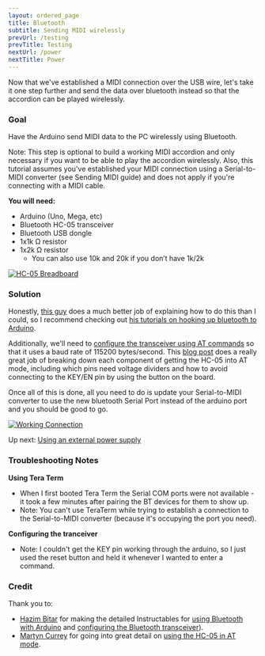 ```yaml
---
layout: ordered_page
title: Bluetooth
subtitle: Sending MIDI wirelessly
prevUrl: /testing
prevTitle: Testing
nextUrl: /power
nextTitle: Power
---
```


Now that we've established a MIDI connection over the USB wire, let's take it one step further and send the data over bluetooth instead so that the accordion can be played wirelessly.

### Goal

Have the Arduino send MIDI data to the PC wirelessly using Bluetooth.

Note: This step is optional to build a working MIDI accordion and only necessary if you want to be able to play the accordion wirelessly.  Also, this tutorial assumes you've established your MIDI connection using a Serial-to-MIDI converter (see Sending MIDI guide) and does not apply if you're connecting with a MIDI cable.

**You will need:**

- Arduino (Uno, Mega, etc)
- Bluetooth HC-05 transceiver
- Bluetooth USB dongle
- 1x1k Ω resistor
- 1x2k Ω resistor
    - You can also use 10k and 20k if you don’t have 1k/2k

[![HC-05 Breadboard](/MIDI_Accordion/img/hc-05/working_bt_connection.gif)](/MIDI_Accordion/img/hc-05/working_bt_connection.gif)

### Solution

Honestly, [this guy](http://www.instructables.com/member/techbitar/) does a much better job of explaining how to do this than I could, so I recommend checking out [his tutorials on hooking up bluetooth to Arduino](http://www.instructables.com/id/Cheap-2-Way-Bluetooth-Connection-Between-Arduino-a/?ALLSTEPS).

[//]: # (still, maybe give a brief tl;dr on what I did here in case it deviates, or just for clarity/tl;dr)

Additionally, we'll need to [configure the transceiver using AT commands](http://www.instructables.com/id/Modify-The-HC-05-Bluetooth-Module-Defaults-Using-A/?ALLSTEPS) so that it uses a baud rate of 115200 bytes/second.  This [blog post](http://www.martyncurrey.com/arduino-with-hc-05-bluetooth-module-at-mode/) does a really great job of breaking down each component of getting the HC-05 into AT mode, including which pins need voltage dividers and how to avoid connecting to the KEY/EN pin by using the button on the board.

Once all of this is done, all you need to do is update your Serial-to-MIDI converter to use the new bluetooth Serial Port instead of the arduino port and you should be good to go.

[![Working Connection](/MIDI_Accordion/img/hc-05/working.gif)](/MIDI_Accordion/img/hc-05/working.gif)

Up next: [Using an external power supply](../power)

### Troubleshooting Notes

**Using Tera Term**

- When I first booted Tera Term the Serial COM ports were not available - it took a few minutes after pairing the BT devices for them to show up.
- Note: You can't use TeraTerm while trying to establish a connection to the Serial-to-MIDI converter (because it's occupying the port you need).

**Configuring the tranceiver**

- Note: I couldn't get the KEY pin working through the arduino, so I just used the reset button and held it whenever I wanted to enter a command.

### Credit

Thank you to:

- [Hazim Bitar](http://www.techbitar.com/) for making the detailed Instructables for [using Bluetooth with Arduino](http://projectgus.github.io/hairless-midiserial/) and [configuring the Bluetooth transceiver](http://www.instructables.com/id/Modify-The-HC-05-Bluetooth-Module-Defaults-Using-A/?)).
- [Martyn Currey](http://www.martyncurrey.com/) for going into great detail on [using the HC-05 in AT mode](http://www.martyncurrey.com/arduino-with-hc-05-bluetooth-module-at-mode/).
